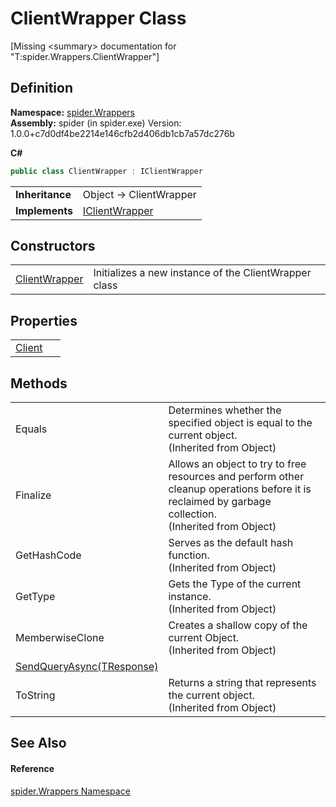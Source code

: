 # ClientWrapper Class


\[Missing &lt;summary&gt; documentation for "T:spider.Wrappers.ClientWrapper"\]



## Definition
**Namespace:** <a href="06873042-2dc1-a475-b400-72117affe70a">spider.Wrappers</a>  
**Assembly:** spider (in spider.exe) Version: 1.0.0+c7d0df4be2214e146cfb2d406db1cb7a57dc276b

**C#**
``` C#
public class ClientWrapper : IClientWrapper
```

<table><tr><td><strong>Inheritance</strong></td><td>Object  →  ClientWrapper</td></tr>
<tr><td><strong>Implements</strong></td><td><a href="61036b46-e39f-1c8b-90b2-fd2ff0c41395">IClientWrapper</a></td></tr>
</table>



## Constructors
<table>
<tr>
<td><a href="583241f1-2f31-1e25-cccf-69d852f258f0">ClientWrapper</a></td>
<td>Initializes a new instance of the ClientWrapper class</td></tr>
</table>

## Properties
<table>
<tr>
<td><a href="d0c01ad5-827a-5029-6bf0-e5212166da0b">Client</a></td>
<td> </td></tr>
</table>

## Methods
<table>
<tr>
<td>Equals</td>
<td>Determines whether the specified object is equal to the current object.<br />(Inherited from Object)</td></tr>
<tr>
<td>Finalize</td>
<td>Allows an object to try to free resources and perform other cleanup operations before it is reclaimed by garbage collection.<br />(Inherited from Object)</td></tr>
<tr>
<td>GetHashCode</td>
<td>Serves as the default hash function.<br />(Inherited from Object)</td></tr>
<tr>
<td>GetType</td>
<td>Gets the Type of the current instance.<br />(Inherited from Object)</td></tr>
<tr>
<td>MemberwiseClone</td>
<td>Creates a shallow copy of the current Object.<br />(Inherited from Object)</td></tr>
<tr>
<td><a href="33ae2a05-4e3e-d2dd-8e51-23317f5fa265">SendQueryAsync(TResponse)</a></td>
<td> </td></tr>
<tr>
<td>ToString</td>
<td>Returns a string that represents the current object.<br />(Inherited from Object)</td></tr>
</table>

## See Also


#### Reference
<a href="06873042-2dc1-a475-b400-72117affe70a">spider.Wrappers Namespace</a>  
